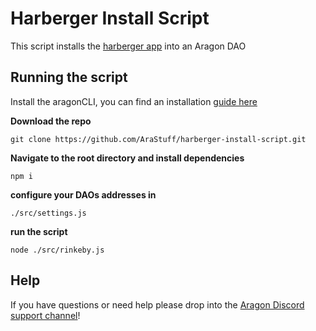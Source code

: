 # Harberger Install Script

This script installs the [harberger app](https://github.com/daonuts/harberger-app) into an Aragon DAO 


## Running the script

Install the aragonCLI, you can find an installation [guide here](https://forum.aragon.org/t/aragon-cli-setup-guide/1934)

**Download the repo**

`git clone https://github.com/AraStuff/harberger-install-script.git`

**Navigate to the root directory and install dependencies**

`npm i`

**configure your DAOs addresses in**

`./src/settings.js`

**run the script**

`node ./src/rinkeby.js`


## Help

If you have questions or need help please drop into the [Aragon Discord support channel](https://discord.gg/NT5fNRp)!
